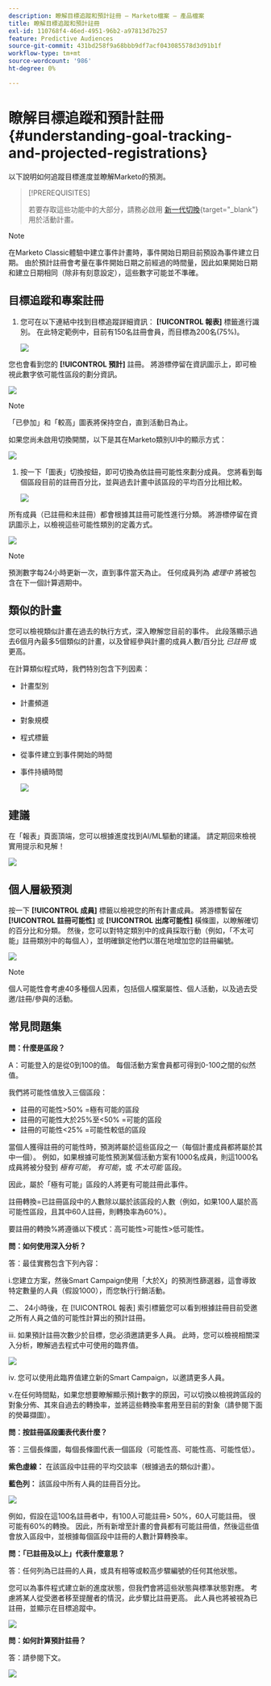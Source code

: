 ```yaml
---
description: 瞭解目標追蹤和預計註冊 — Marketo檔案 — 產品檔案
title: 瞭解目標追蹤和預計註冊
exl-id: 110768f4-46ed-4951-96b2-a97813d7b257
feature: Predictive Audiences
source-git-commit: 431bd258f9a68bbb9df7acf043085578d3d91b1f
workflow-type: tm+mt
source-wordcount: '986'
ht-degree: 0%

---
```


# 瞭解目標追蹤和預計註冊 {#understanding-goal-tracking-and-projected-registrations}

以下說明如何追蹤目標進度並瞭解Marketo的預測。

>[!PREREQUISITES]
>
>若要存取這些功能中的大部分，請務必啟用 [新一代切換](/help/marketo/product-docs/marketo-engage-modern-ux/toggle-switch.md){target="_blank"} 用於活動計畫。

>[!NOTE]
>
>在Marketo Classic體驗中建立事件計畫時，事件開始日期目前預設為事件建立日期。 由於預計註冊會考量在事件開始日期之前經過的時間量，因此如果開始日期和建立日期相同（除非有刻意設定），這些數字可能並不準確。

## 目標追蹤和專案註冊

1. 您可在以下連結中找到目標追蹤詳細資訊： **[!UICONTROL 報表]** 標籤進行識別。 在此特定範例中，目前有150名註冊會員，而目標為200名(75%)。

   ![](assets/understanding-goal-tracking-and-projected-registrations-1.png)

您也會看到您的 **[!UICONTROL 預計]** 註冊。 將游標停留在資訊圖示上，即可檢視此數字依可能性區段的劃分資訊。

![](assets/understanding-goal-tracking-and-projected-registrations-2.png)

>[!NOTE]
>
>「已參加」和「較高」圖表將保持空白，直到活動日為止。

如果您尚未啟用切換開關，以下是其在Marketo類別UI中的顯示方式：

![](assets/understanding-goal-tracking-and-projected-registrations-3.png)

1. 按一下「圖表」切換按鈕，即可切換為依註冊可能性來劃分成員。 您將看到每個區段目前的註冊百分比，並與過去計畫中該區段的平均百分比相比較。

   ![](assets/understanding-goal-tracking-and-projected-registrations-4.png)

所有成員（已註冊和未註冊）都會根據其註冊可能性進行分類。 將游標停留在資訊圖示上，以檢視這些可能性類別的定義方式。

![](assets/understanding-goal-tracking-and-projected-registrations-5.png)

>[!NOTE]
>
>預測數字每24小時更新一次，直到事件當天為止。 任何成員列為 _處理中_ 將被包含在下一個計算週期中。

## 類似的計畫

您可以檢視類似計畫在過去的執行方式，深入瞭解您目前的事件。 此段落顯示過去6個月內最多5個類似的計畫，以及曾經參與計畫的成員人數/百分比 _已註冊_ 或更高。

在計算類似程式時，我們特別包含下列因素：

* 計畫型別
* 計畫頻道
* 對象規模
* 程式標籤
* 從事件建立到事件開始的時間
* 事件持續時間

  ![](assets/understanding-goal-tracking-and-projected-registrations-6.png)

## 建議

在「報表」頁面頂端，您可以根據進度找到AI/ML驅動的建議。 請定期回來檢視實用提示和見解！

![](assets/understanding-goal-tracking-and-projected-registrations-7.png)

## 個人層級預測

按一下 **[!UICONTROL 成員]** 標籤以檢視您的所有計畫成員。 將游標暫留在 **[!UICONTROL 註冊可能性]** 或 **[!UICONTROL 出席可能性]** 橫條圖，以瞭解確切的百分比和分類。 然後，您可以對特定類別中的成員採取行動（例如，「不太可能」註冊類別中的每個人），並明確鎖定他們以潛在地增加您的註冊編號。

![](assets/understanding-goal-tracking-and-projected-registrations-8.png)

>[!NOTE]
>
>個人可能性會考慮40多種個人因素，包括個人檔案屬性、個人活動，以及過去受邀/註冊/參與的活動。

## 常見問題集

**問：什麼是區段？**

A：可能登入的是從0到100的值。 每個活動方案會員都可得到0-100之間的似然值。

我們將可能性值放入三個區段：

* 註冊的可能性>50% =極有可能的區段
* 註冊的可能性大於25%至&lt;50% =可能的區段
* 註冊的可能性&lt;25% =可能性較低的區段

當個人獲得註冊的可能性時，預測將屬於這些區段之一（每個計畫成員都將屬於其中一個）。 例如，如果根據可能性預測某個活動方案有1000名成員，則這1000名成員將被分發到 _極有可能_， _有可能_，或 _不太可能_ 區段。

因此，屬於「極有可能」區段的人將更有可能註冊此事件。

註冊轉換=已註冊區段中的人數除以屬於該區段的人數（例如，如果100人屬於高可能性區段，且其中60人註冊，則轉換率為60%）。

要註冊的轉換%將遵循以下模式：高可能性>可能性>低可能性。

**問：如何使用深入分析？**

答：最佳實務包含下列內容：

i.您建立方案，然後Smart Campaign使用「大於X」的預測性篩選器，這會導致特定數量的人員（假設1000），而您執行行銷活動。

二、 24小時後，在 [!UICONTROL 報表] 索引標籤您可以看到根據註冊目前受邀之所有人員之值的可能性計算出的預計註冊。

iii. 如果預計註冊次數少於目標，您必須邀請更多人員。 此時，您可以檢視相關深入分析，瞭解過去程式中可使用的臨界值。

![](assets/understanding-goal-tracking-and-projected-registrations-9.png)

iv. 您可以使用此臨界值建立新的Smart Campaign，以邀請更多人員。

v.在任何時間點，如果您想要瞭解顯示預計數字的原因，可以切換以檢視跨區段的對象分佈、其來自過去的轉換率，並將這些轉換率套用至目前的對象（請參閱下面的熒幕擷圖）。

**問：按註冊區段圖表代表什麼？**

答：三個長條圖，每個長條圖代表一個區段（可能性高、可能性高、可能性低）。

**紫色虛線：** 在該區段中註冊的平均交談率（根據過去的類似計畫）。

**藍色列：** 該區段中所有人員的註冊百分比。

![](assets/understanding-goal-tracking-and-projected-registrations-10.png)

例如，假設在這100名註冊者中，有100人可能註冊> 50%，60人可能註冊。 很可能有60%的轉換。 因此，所有新增至計畫的會員都有可能註冊值，然後這些值會放入區段中，並根據每個區段中註冊的人數計算轉換率。

**問：「已註冊及以上」代表什麼意思？**

答：任何列為已註冊的人員，或具有相等或較高步驟編號的任何其他狀態。

您可以為事件程式建立新的進度狀態，但我們會將這些狀態與標準狀態對應。 考慮將某人從受邀者移至提醒者的情況，此步驟比註冊更高。 此人員也將被視為已註冊，並顯示在目標追蹤中。

![](assets/understanding-goal-tracking-and-projected-registrations-11.png)

**問：如何計算預計註冊？**

答：請參閱下文。

![](assets/understanding-goal-tracking-and-projected-registrations-12.png)
